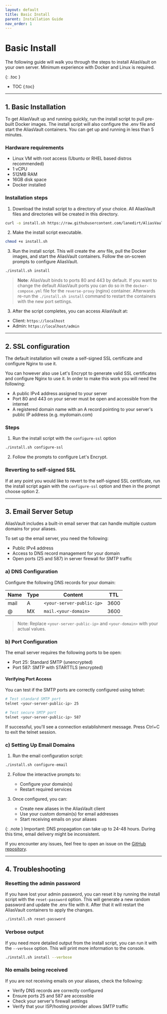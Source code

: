 ```yaml
---
layout: default
title: Basic Install
parent: Installation Guide
nav_order: 1
---
```


# Basic Install
The following guide will walk you through the steps to install AliasVault on your own server. Minimum experience with Docker and Linux is required.

{: .toc }
* TOC
{:toc}

---

## 1. Basic Installation
To get AliasVault up and running quickly, run the install script to pull pre-built Docker images. The install script will also configure the .env file and start the AliasVault containers. You can get up and running in less than 5 minutes.

### Hardware requirements
- Linux VM with root access (Ubuntu or RHEL based distros recommended)
- 1 vCPU
- 512MB RAM
- 16GB disk space
- Docker installed

### Installation steps
1. Download the install script to a directory of your choice. All AliasVault files and directories will be created in this directory.
```bash
curl -o install.sh https://raw.githubusercontent.com/lanedirt/AliasVault/main/install.sh
```
2. Make the install script executable.
```bash
chmod +x install.sh
```
3. Run the install script. This will create the .env file, pull the Docker images, and start the AliasVault containers. Follow the on-screen prompts to configure AliasVault.
```bash
./install.sh install
```
> **Note**: AliasVault binds to ports 80 and 443 by default. If you want to change the default AliasVault ports you can do so in the `docker-compose.yml` file for the `reverse-proxy` (nginx) container. Afterwards re-run the `./install.sh install` command to restart the containers with the new port settings.

3. After the script completes, you can access AliasVault at:
  - Client: `https://localhost`
  - Admin: `https://localhost/admin`

---

## 2. SSL configuration
The default installation will create a self-signed SSL certificate and configure Nginx to use it.

You can however also use Let's Encrypt to generate valid SSL certificates and configure Nginx to use it. In order to make this work you will need the following:

- A public IPv4 address assigned to your server
- Port 80 and 443 on your server must be open and accessible from the internet
- A registered domain name with an A record pointing to your server's public IP address (e.g. mydomain.com)

### Steps

1. Run the install script with the `configure-ssl` option
```bash
./install.sh configure-ssl
```
2. Follow the prompts to configure Let's Encrypt.

### Reverting to self-signed SSL
If at any point you would like to revert to the self-signed SSL certificate, run the install script again with the `configure-ssl` option
and then in the prompt choose option 2.

---

## 3. Email Server Setup

AliasVault includes a built-in email server that can handle multiple custom domains for your aliases.

To set up the email server, you need the following:
- Public IPv4 address
- Access to DNS record management for your domain
- Open ports (25 and 587) in server firewall for SMTP traffic

### a) DNS Configuration
Configure the following DNS records for your domain:

| Name | Type | Content                   | TTL |
|------|------|---------------------------|-----|
| mail | A | `<your-server-public-ip>` | 3600 |
| @ | MX | `mail.<your-domain>`  | 3600 |

> Note: Replace `<your-server-public-ip>` and `<your-domain>` with your actual values.

### b) Port Configuration
The email server requires the following ports to be open:
- Port 25: Standard SMTP (unencrypted)
- Port 587: SMTP with STARTTLS (encrypted)

#### Verifying Port Access
You can test if the SMTP ports are correctly configured using telnet:

```bash
# Test standard SMTP port
telnet <your-server-public-ip> 25

# Test secure SMTP port
telnet <your-server-public-ip> 587
```

If successful, you'll see a connection establishment message. Press Ctrl+C to exit the telnet session.

### c) Setting Up Email Domains

1. Run the email configuration script:
  ```bash
  ./install.sh configure-email
  ````
2. Follow the interactive prompts to:
    - Configure your domain(s)
    - Restart required services

3. Once configured, you can:
   - Create new aliases in the AliasVault client
   - Use your custom domain(s) for email addresses
   - Start receiving emails on your aliases

{: .note }
Important: DNS propagation can take up to 24-48 hours. During this time, email delivery might be inconsistent.

If you encounter any issues, feel free to open an issue on the [GitHub repository](https://github.com/lanedirt/AliasVault/issues).

---

## 4. Troubleshooting

### Resetting the admin password
If you have lost your admin password, you can reset it by running the install script with the `reset-password` option. This will generate a new random password and update the .env file with it. After that it will restart the AliasVault containers to apply the changes.
```bash
./install.sh reset-password
```

### Verbose output
If you need more detailed output from the install script, you can run it with the `--verbose` option. This will print more information to the console.
```bash
./install.sh install --verbose
```

### No emails being received
If you are not receiving emails on your aliases, check the following:
- Verify DNS records are correctly configured
- Ensure ports 25 and 587 are accessible
- Check your server's firewall settings
- Verify that your ISP/hosting provider allows SMTP traffic

